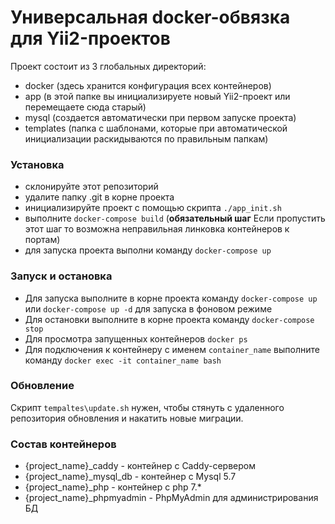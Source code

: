 # Универсальная docker-обвязка для Yii2-проектов

Проект состоит из 3 глобальных директорий:
* docker (здесь хранится конфигурация всех контейнеров)
* app (в этой папке вы инициализируете новый Yii2-проект или перемещаете сюда старый)
* mysql (создается автоматически при первом запуске проекта)
* templates (папка с шаблонами, которые при автоматической инициализации раскидываются по правильным папкам)


### Установка

* склонируйте этот репозиторий
* удалите папку .git в корне проекта
* инициализируйте проект с помощью скрипта `./app_init.sh`
* выполните `docker-compose build` (**обязательный шаг** Если пропустить этот шаг то возможна неправильная линковка контейнеров к портам)
* для запуска проекта выполни команду `docker-compose up`

### Запуск и остановка
* Для запуска выполните в корне проекта команду `docker-compose up` или `docker-compose up -d` для запуска в фоновом режиме 
* Для остановки выполните в корне проекта команду `docker-compose stop`
* Для просмотра запущенных контейнеров `docker ps`
* Для подключения к контейнеру с именем `container_name` выполните команду `docker exec -it container_name bash`  

### Обновление
Скрипт `tempaltes\update.sh` нужен, чтобы стянуть с удаленного репозитория обновления и накатить новые миграции.

### Состав контейнеров
* {project_name}_caddy - контейнер с Caddy-сервером
* {project_name}_mysql_db - контейнер с Mysql 5.7
* {project_name}_php - контейнер с php 7.*
* {project_name}_phpmyadmin - PhpMyAdmin для администрирования БД